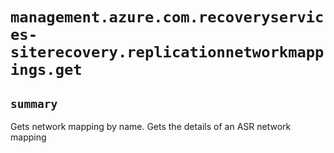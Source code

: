 # `management.azure.com.recoveryservices-siterecovery.replicationnetworkmappings.get`

## `summary`
Gets network mapping by name. Gets the details of an ASR network mapping


